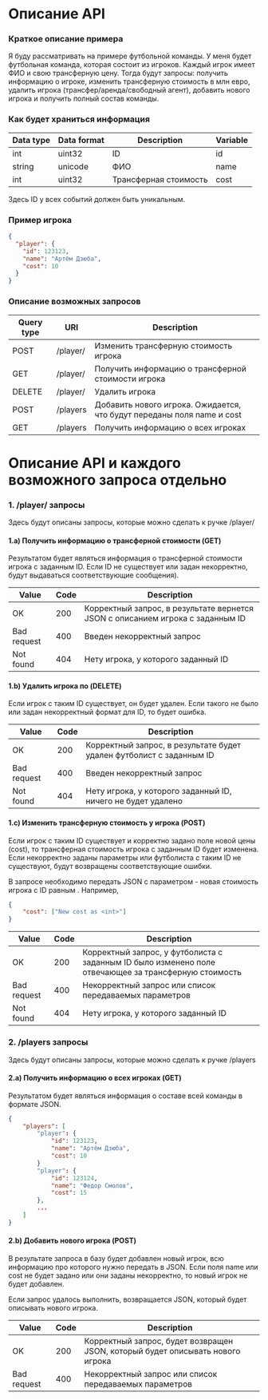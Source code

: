 # Описание API

### Краткое описание примера 

Я буду рассматривать на примере футбольной команды. У меня будет футбольная команда, которая состоит из игроков. Каждый игрок имеет ФИО и свою трансферную цену. Тогда будут запросы: получить информацию о игроке, изменить трансферную стоимость в млн евро, удалить игрока (трансфер/аренда/свободный агент), добавить нового игрока и получить полный состав команды.

### Как будет храниться информация

| Data type | Data format | Description | Variable |
| ------ | ------ | ------ | ------ |
| int | uint32 | ID | id |
| string | unicode | ФИО | name |
| int | uint32 | Трансферная стоимость | cost |

Здесь ID у всех событий должен быть уникальным. 

### Пример игрока

```json
{
  "player": {
    "id": 123123,
    "name": "Артём Дзюба",
    "cost": 10
  }
}
```

### Описание возможных запросов

| Query type | URI | Description |
| ------ | ------ | ------ |
|  POST | /player/<id> | Изменить трансферную стоимость игрока |
|  GET | /player/<id> | Получить информацию о трансферной стоимости игрока |
|  DELETE | /player/<id> | Удалить игрока |
|  POST | /players | Добавить нового игрока. Ожидается, что будут переданы поля name и cost |
| GET | /players | Получить информацию о всех игроках |

# Описание API и каждого возможного запроса отдельно 

### 1. /player/<id> запросы

Здесь будут описаны запросы, которые можно сделать к ручке /player/<id>

#### 1.a) Получить информацию о трансферной стоимости (GET)

Результатом будет являться информация о трансферной стоимости игрока с заданным ID. Если ID не существует или задан некорректно, будут выдаваться соответствующие сообщения).

| Value | Code | Description |
| ------ | ------ | ------ |
|  OK | 200 | Корректный запрос, в результате вернется JSON с описанием игрока с заданным ID |
|  Bad request | 400 | Введен некорректный запрос |
|  Not found | 404 | Нету игрока, у которого заданный ID |

#### 1.b) Удалить игрока по <id> (DELETE)

Если игрок с таким ID существует, он будет удален. Если такого не было или задан некорректный формат для ID, то будет ошибка.

| Value | Code | Description |
| ------ | ------ | ------ |
|  OK | 200 | Корректный запрос, в результате будет удален футболист с заданным ID |
|  Bad request | 400 | Введен некорректный запрос |
|  Not found | 404 | Нету игрока, у которого заданный ID, ничего не будет удалено |

#### 1.c) Изменить трансферную стоимость у игрока (POST)

Если игрок с таким ID существует и корректно задано поле новой цены (cost), то трансферная стоимость игрока с заданным ID будет изменена. Если некорректно заданы параметры или футболиста с таким ID не существуют, будут возвращены соответствующие ошибки. 

В запросе необходимо передать JSON с параметром <cost> - новая стоимость игрока с ID равным <id>. Например,

```json
{
    "cost": ["New cost as <int>"]
}
```

| Value | Code | Description |
| ------ | ------ | ------ |
|  OK | 200 | Корректный запрос, у футболиста с заданным ID было изменено поле отвечающее за трансферную стоимость |
|  Bad request | 400 | Некорректный запрос или список передаваемых параметров |
|  Not found | 404 | Нету игрока, у которого заданный ID |

### 2. /players запросы

Здесь будут описаны запросы, которые можно сделать к ручке /players

#### 2.a) Получить информацию о всех игроках (GET)

Результатом будет являться информация о составе всей команды в формате JSON.
```json
{
    "players": [
        "player": {
            "id": 123123,
            "name": "Артём Дзюба",
            "cost": 10
        }
        "player": {
            "id": 123124,
            "name": "Федор Смолов",
            "cost": 15
        },
        ...
    ]
}
```

#### 2.b) Добавить нового игрока (POST)

В результате запроса в базу будет добавлен новый игрок, всю информацию про которого нужно передать в JSON. Если поля name или cost не будет задано или они заданы некорректно, то новый игрок не будет добавлен.

Если запрос удалось выполнить, возвращается JSON, который будет описывать нового игрока. 

| Value | Code | Description |
| ------ | ------ | ------ |
|  OK | 200 | Корректный запрос, будет возвращен JSON, который будет описывать нового игрока |
|  Bad request | 400 | Некорректный запрос или список передаваемых параметров |

